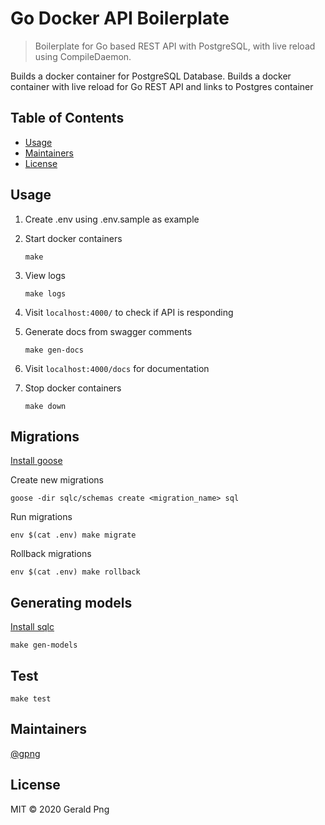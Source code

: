# Go Docker API Boilerplate

> Boilerplate for Go based REST API with PostgreSQL, with live reload using CompileDaemon.

Builds a docker container for PostgreSQL Database.
Builds a docker container with live reload for Go REST API and links to Postgres container

## Table of Contents

- [Usage](#usage)
- [Maintainers](#maintainers)
- [License](#license)

## Usage

1. Create .env using .env.sample as example

1. Start docker containers

    ```
    make
    ```

1. View logs

    ```
    make logs
    ```

1. Visit `localhost:4000/` to check if API is responding

1. Generate docs from swagger comments

    ```
    make gen-docs
    ```

1. Visit `localhost:4000/docs` for documentation

1. Stop docker containers

    ```
    make down
    ```

## Migrations

[Install goose](https://github.com/pressly/goose)

Create new migrations

```
goose -dir sqlc/schemas create <migration_name> sql
```

Run migrations

```
env $(cat .env) make migrate
```

Rollback migrations

```
env $(cat .env) make rollback
```

## Generating models

[Install sqlc](https://dl.equinox.io/sqlc/sqlc/devel)

```
make gen-models
```


## Test

```
make test
```

## Maintainers

[@gpng](https://github.com/gpng)

## License

MIT © 2020 Gerald Png
